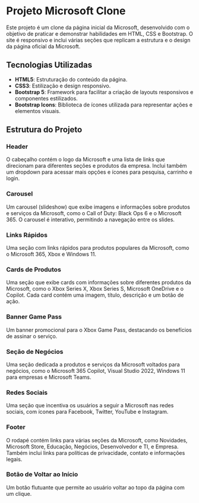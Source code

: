 # Projeto Microsoft Clone

Este projeto é um clone da página inicial da Microsoft, desenvolvido com o objetivo de praticar e demonstrar habilidades em HTML, CSS e Bootstrap. O site é responsivo e inclui várias seções que replicam a estrutura e o design da página oficial da Microsoft.

## Tecnologias Utilizadas

- **HTML5**: Estruturação do conteúdo da página.
- **CSS3**: Estilização e design responsivo.
- **Bootstrap 5**: Framework para facilitar a criação de layouts responsivos e componentes estilizados.
- **Bootstrap Icons**: Biblioteca de ícones utilizada para representar ações e elementos visuais.

## Estrutura do Projeto

### Header
O cabeçalho contém o logo da Microsoft e uma lista de links que direcionam para diferentes seções e produtos da empresa. Inclui também um dropdown para acessar mais opções e ícones para pesquisa, carrinho e login.

### Carousel
Um carousel (slideshow) que exibe imagens e informações sobre produtos e serviços da Microsoft, como o Call of Duty: Black Ops 6 e o Microsoft 365. O carousel é interativo, permitindo a navegação entre os slides.

### Links Rápidos
Uma seção com links rápidos para produtos populares da Microsoft, como o Microsoft 365, Xbox e Windows 11.

### Cards de Produtos
Uma seção que exibe cards com informações sobre diferentes produtos da Microsoft, como o Xbox Series X, Xbox Series S, Microsoft OneDrive e o Copilot. Cada card contém uma imagem, título, descrição e um botão de ação.

### Banner Game Pass
Um banner promocional para o Xbox Game Pass, destacando os benefícios de assinar o serviço.

### Seção de Negócios
Uma seção dedicada a produtos e serviços da Microsoft voltados para negócios, como o Microsoft 365 Copilot, Visual Studio 2022, Windows 11 para empresas e Microsoft Teams.

### Redes Sociais
Uma seção que incentiva os usuários a seguir a Microsoft nas redes sociais, com ícones para Facebook, Twitter, YouTube e Instagram.

### Footer
O rodapé contém links para várias seções da Microsoft, como Novidades, Microsoft Store, Educação, Negócios, Desenvolvedor e TI, e Empresa. Também inclui links para políticas de privacidade, contato e informações legais.

### Botão de Voltar ao Início
Um botão flutuante que permite ao usuário voltar ao topo da página com um clique.

